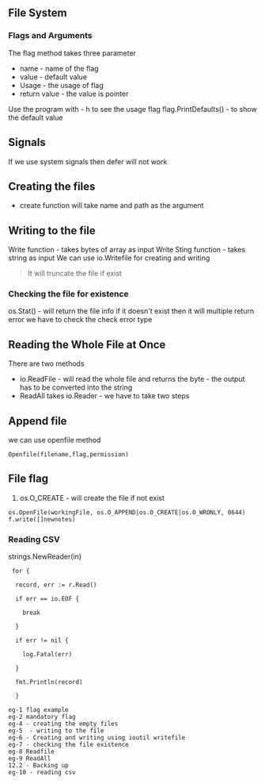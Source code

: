 ## File System

### Flags and Arguments

The flag method takes three parameter
- name - name of the flag
- value - default value 
- Usage - the usage of flag
- return value - the value is pointer   

Use the program with - h to see the usage flag
flag.PrintDefaults() - to show the default value

## Signals
If we use system signals then defer will not  work

## Creating the files
- create function will take name and path as the argument
  
## Writing to the file
Write function - takes bytes of array as input
Write Sting function - takes string as input
We can use io.Writefile for creating and writing 

>It will truncate the file if exist
### Checking the file for existence

os.Stat() - will return the file info if it doesn't exist then it will multiple return error we have to check the check error type 
## Reading the Whole File at Once
There are two methods

- io.ReadFile - will read the whole file and returns the byte - the output has to be converted into the string
- ReadAll takes io.Reader - we have to take two steps

## Append file

we can use openfile method

```
Openfile(filename,flag,permission)
```
## File flag
1. os.O_CREATE - will create the file if not exist

```
os.OpenFile(workingFile, os.O_APPEND|os.O_CREATE|os.O_WRONLY, 0644)
f.write([]newnotes)
```

### Reading CSV
strings.NewReader(in)

```
 for {

  record, err := r.Read()

  if err == io.EOF {

    break

  }

  if err != nil {

    log.Fatal(err)

  }

  fmt.Println(record)

  }
```
```
eg-1 flag example
eg-2 mandatory flag
eg-4 - creating the empty files
eg-5  - writing to the file
eg-6 - Creating and writing using ioutil writefile
eg-7 - checking the file existence
eg-8 Readfile
eg-9 ReadAll
12.2 - Backing up
eg-10 - reading csv
```